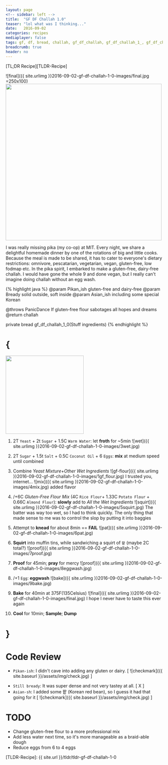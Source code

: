 ```yaml
---
layout: page
<!-- sidebar: left -->
title:  "GF DF Challah 1.0"
teaser: "lol what was I thinking..."
date:   2016-09-02 
categories: recipes
mediaplayer: false
tags: gf, df, bread, challah, gf_df_challah, gf_df_challah_1_, gf_df_challah_1_0
breadcrumb: true
header: no
---
```

[TL;DR Recipe][TLDR-Recipe]

![final]({{ site.urlimg }}2016-09-02-gf-df-challah-1-0-images/final.jpg =250x100)
<img src="{{ site.urlimg }}2016-09-02-gf-df-challah-1-0-images/final.jpg" width="500">

I was really missing pika (my co-op) at MIT.  Every night, we share a delightful homemade dinner by one of the rotations of big and little cooks.  Because the meal is made to be shared, it has to cater to everyone's dietary restrictions: omnivore, pescatarian, vegetarian, vegan, gluten-free, low fodmap etc.  In the pika spirit, I embarked to make a gluten-free, dairy-free challah.  I would have gone the whole 9 and done vegan, but I really can't imagine doing challah without an egg wash. 

{% highlight java %}
@param Pikan_ish gluten-free and dairy-free
@param Bready solid outside, soft inside
@param Asian_ish including some special Korean 

@throws PanicDance If gluten-free flour sabotages all hopes and dreams 
@return challah

private bread gf_df_challah_1_0(Stuff ingredients) 
{% endhighlight %}

{
===
<img src="{{ site.urlimg }}2016-09-02-gf-df-challah-1-0-images/2yeast.jpg" width="250">

1. 2T `Yeast` + 2t `Sugar` + 1.5C `Warm Water`: let **froth** for ~5min
![wet]({{ site.urlimg }}2016-09-02-gf-df-challah-1-0-images/3wet.jpg)

2. 2T `Sugar` + 1.5t `Salt` + 0.5C `Coconut Oil` + 6 `Eggs`: **mix** at medium speed until combined

3. Combine *Yeast Mixture*+*Other Wet Ingredients*
![gf-flour]({{ site.urlimg }}2016-09-02-gf-df-challah-1-0-images/1gf_flour.jpg)
I trusted you, internet...
![mix]({{ site.urlimg }}2016-09-02-gf-df-challah-1-0-images/4mix.jpg)
added flavor

4. /+6C *Gluten-Free Flour Mix* (4C `Rice Flour`+ 1.33C `Potato Flour` + 0.66C `Almond Flour`): **slowly** add to *All the Wet Ingredients*
![squirt]({{ site.urlimg }}2016-09-02-gf-df-challah-1-0-images/5squirt.jpg)
The batter was way too wet, so I had to think quickly.  The only thing that made sense to me was to control the slop by putting it into baggies

5. Attempt to **knead** for about 8min == **FAIL**
![pat]({{ site.urlimg }}2016-09-02-gf-df-challah-1-0-images/6pat.jpg)

6. **Squirt** into muffin tins, while sandwiching a squirt of `팥` (maybe 2C total?)
![proof]({{ site.urlimg }}2016-09-02-gf-df-challah-1-0-images/7proof.jpg)

7. **Proof** for 45min; **pray** for mercy
![proof]({{ site.urlimg }}2016-09-02-gf-df-challah-1-0-images/8eggwash.jpg)

8. /+1 `Egg`: **eggwash**
![bake]({{ site.urlimg }}2016-09-02-gf-df-challah-1-0-images/9bake.jpg)

9. **Bake** for 40min at 375F(135Celsius)
![final]({{ site.urlimg }}2016-09-02-gf-df-challah-1-0-images/final.jpg)
I hope I never have to taste this ever again

10. **Cool** for 10min; **Sample**; **Dump**

}
===

Code Review
===
* `Pikan-ish`: I didn't cave into adding any gluten or dairy. [
![checkmark]({{ site.baseurl }}/assets/img/check.jpg)
]
<!-- ![checkmark]({{ site.url }}/assets/check.jpg) -->
* `Still bready`: It was super dense and not very tastey at all. [ X ]
* `Asian-sh`: I added some 팥 (Korean red bean), so I guess it had that going for it [
![checkmark]({{ site.baseurl }}/assets/img/check.jpg)
]

TODO
===
* Change gluten-free flour to a more professional mix
* Add less water next time, so it's more manageable as a braid-able dough
* Reduce eggs from 6 to 4 eggs

<!-- [jekyll-docs]: http://jekyllrb.com/docs/home -->
<!-- [TLDR-Recipe]: /about/ -->
[TLDR-Recipe]: {{ site.url }}/tldr/tldr-gf-df-challah-1-0
<!-- [TLDR-Recipe]: {{ site.baseurl }}/gf-df-challah-1-0/tldr.html -->
